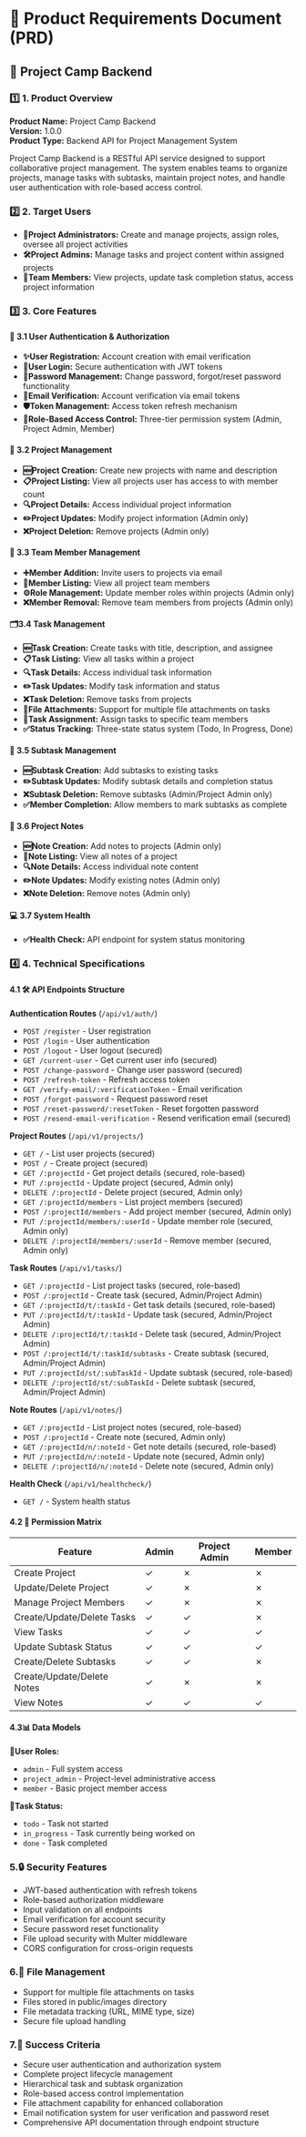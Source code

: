 # 📝 Product Requirements Document (PRD)

## 🚀 Project Camp Backend

### 1️⃣ 1. Product Overview

**Product Name:** Project Camp Backend  
**Version:** 1.0.0  
**Product Type:** Backend API for Project Management System

Project Camp Backend is a RESTful API service designed to support collaborative project management. The system enables teams to organize projects, manage tasks with subtasks, maintain project notes, and handle user authentication with role-based access control.

### 2️⃣ 2. Target Users

- **👑Project Administrators:** Create and manage projects, assign roles, oversee all project activities
- **🛠Project Admins:** Manage tasks and project content within assigned projects
- **👥Team Members:** View projects, update task completion status, access project information

### 3️⃣ 3. Core Features

#### 🔐 3.1 User Authentication & Authorization

- **✨User Registration:** Account creation with email verification
- **🔑User Login:** Secure authentication with JWT tokens
- **🔄Password Management:** Change password, forgot/reset password functionality
- **📧Email Verification:** Account verification via email tokens
- **🛡Token Management:** Access token refresh mechanism
- **👤Role-Based Access Control:** Three-tier permission system (Admin, Project Admin, Member)

#### 📂 3.2 Project Management

- **🆕Project Creation:** Create new projects with name and description
- **📋Project Listing:** View all projects user has access to with member count
- **🔍Project Details:** Access individual project information
- **✏️Project Updates:** Modify project information (Admin only)
- **❌Project Deletion:** Remove projects (Admin only)

#### 👥 3.3 Team Member Management

- **➕Member Addition:** Invite users to projects via email
- **📄Member Listing:** View all project team members
- **⚙️Role Management:** Update member roles within projects (Admin only)
- **❌Member Removal:** Remove team members from projects (Admin only)

#### 🗂3.4 Task Management

- **🆕Task Creation:** Create tasks with title, description, and assignee
- **📋Task Listing:** View all tasks within a project
- **🔍Task Details:** Access individual task information
- **✏️Task Updates:** Modify task information and status
- **❌Task Deletion:** Remove tasks from projects
- **📎File Attachments:** Support for multiple file attachments on tasks
- **👤Task Assignment:** Assign tasks to specific team members
- **✅Status Tracking:** Three-state status system (Todo, In Progress, Done)

#### 🧩 3.5 Subtask Management

- **🆕Subtask Creation:** Add subtasks to existing tasks
- **✏️Subtask Updates:** Modify subtask details and completion status
- **❌Subtask Deletion:** Remove subtasks (Admin/Project Admin only)
- **✅Member Completion:** Allow members to mark subtasks as complete

#### 📝 3.6 Project Notes

- **🆕Note Creation:** Add notes to projects (Admin only)
- **📄Note Listing:** View all notes of a project
- **🔍Note Details:** Access individual note content
- **✏️Note Updates:** Modify existing notes (Admin only)
- **❌Note Deletion:** Remove notes (Admin only)

#### 💻 3.7 System Health

- **✅Health Check:** API endpoint for system status monitoring

### 4️⃣ 4. Technical Specifications

#### 4.1 🛠 API Endpoints Structure

**Authentication Routes** (`/api/v1/auth/`)

- `POST /register` - User registration
- `POST /login` - User authentication
- `POST /logout` - User logout (secured)
- `GET /current-user` - Get current user info (secured)
- `POST /change-password` - Change user password (secured)
- `POST /refresh-token` - Refresh access token
- `GET /verify-email/:verificationToken` - Email verification
- `POST /forgot-password` - Request password reset
- `POST /reset-password/:resetToken` - Reset forgotten password
- `POST /resend-email-verification` - Resend verification email (secured)

**Project Routes** (`/api/v1/projects/`)

- `GET /` - List user projects (secured)
- `POST /` - Create project (secured)
- `GET /:projectId` - Get project details (secured, role-based)
- `PUT /:projectId` - Update project (secured, Admin only)
- `DELETE /:projectId` - Delete project (secured, Admin only)
- `GET /:projectId/members` - List project members (secured)
- `POST /:projectId/members` - Add project member (secured, Admin only)
- `PUT /:projectId/members/:userId` - Update member role (secured, Admin only)
- `DELETE /:projectId/members/:userId` - Remove member (secured, Admin only)

**Task Routes** (`/api/v1/tasks/`)

- `GET /:projectId` - List project tasks (secured, role-based)
- `POST /:projectId` - Create task (secured, Admin/Project Admin)
- `GET /:projectId/t/:taskId` - Get task details (secured, role-based)
- `PUT /:projectId/t/:taskId` - Update task (secured, Admin/Project Admin)
- `DELETE /:projectId/t/:taskId` - Delete task (secured, Admin/Project Admin)
- `POST /:projectId/t/:taskId/subtasks` - Create subtask (secured, Admin/Project Admin)
- `PUT /:projectId/st/:subTaskId` - Update subtask (secured, role-based)
- `DELETE /:projectId/st/:subTaskId` - Delete subtask (secured, Admin/Project Admin)

**Note Routes** (`/api/v1/notes/`)

- `GET /:projectId` - List project notes (secured, role-based)
- `POST /:projectId` - Create note (secured, Admin only)
- `GET /:projectId/n/:noteId` - Get note details (secured, role-based)
- `PUT /:projectId/n/:noteId` - Update note (secured, Admin only)
- `DELETE /:projectId/n/:noteId` - Delete note (secured, Admin only)

**Health Check** (`/api/v1/healthcheck/`)

- `GET /` - System health status

#### 4.2 🔐 Permission Matrix

| Feature                    | Admin | Project Admin | Member |
| -------------------------- | ----- | ------------- | ------ |
| Create Project             | ✓     | ✗             | ✗      |
| Update/Delete Project      | ✓     | ✗             | ✗      |
| Manage Project Members     | ✓     | ✗             | ✗      |
| Create/Update/Delete Tasks | ✓     | ✓             | ✗      |
| View Tasks                 | ✓     | ✓             | ✓      |
| Update Subtask Status      | ✓     | ✓             | ✓      |
| Create/Delete Subtasks     | ✓     | ✓             | ✗      |
| Create/Update/Delete Notes | ✓     | ✗             | ✗      |
| View Notes                 | ✓     | ✓             | ✓      |

#### 4.3📊 Data Models

**👤User Roles:**

- `admin` - Full system access
- `project_admin` - Project-level administrative access
- `member` - Basic project member access

**📌Task Status:**

- `todo` - Task not started
- `in_progress` - Task currently being worked on
- `done` - Task completed

### 5.🔒 Security Features

- JWT-based authentication with refresh tokens
- Role-based authorization middleware
- Input validation on all endpoints
- Email verification for account security
- Secure password reset functionality
- File upload security with Multer middleware
- CORS configuration for cross-origin requests

### 6.📁 File Management

- Support for multiple file attachments on tasks
- Files stored in public/images directory
- File metadata tracking (URL, MIME type, size)
- Secure file upload handling

### 7.🎯 Success Criteria

- Secure user authentication and authorization system
- Complete project lifecycle management
- Hierarchical task and subtask organization
- Role-based access control implementation
- File attachment capability for enhanced collaboration
- Email notification system for user verification and password reset
- Comprehensive API documentation through endpoint structure
